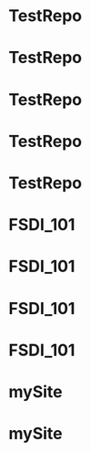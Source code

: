 # TestRepo
# TestRepo
# TestRepo
# TestRepo
# TestRepo
# FSDI_101
# FSDI_101
# FSDI_101
# FSDI_101
# mySite
# mySite
